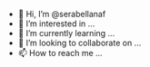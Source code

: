 - 👋 Hi, I’m @serabellanaf
- 👀 I’m interested in ...
- 🌱 I’m currently learning ...
- 💞️ I’m looking to collaborate on ...
- 📫 How to reach me ...

<!---
serabellanaf/serabellanaf is a ✨ special ✨ repository because its `README.md` (this file) appears on your GitHub profile.
You can click the Preview link to take a look at your changes.
--->

